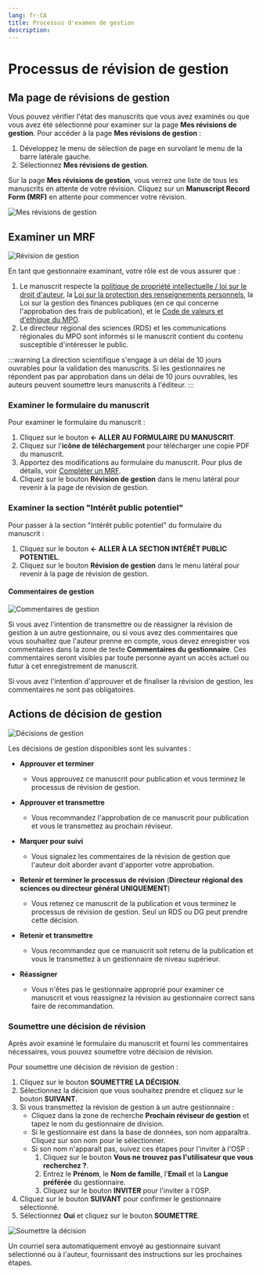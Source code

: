 ```yaml
---
lang: fr-CA
title: Processus d'examen de gestion
description:
---
```


# Processus de révision de gestion

## Ma page de révisions de gestion

Vous pouvez vérifier l'état des manuscrits que vous avez examinés ou que vous avez été sélectionné pour examiner sur la page **Mes révisions de gestion**.
Pour accéder à la page **Mes révisions de gestion** :

1. Développez le menu de sélection de page en survolant le menu de la barre latérale gauche.
2. Sélectionnez **Mes révisions de gestion**.

Sur la page **Mes révisions de gestion**, vous verrez une liste de tous les manuscrits en attente de votre révision. Cliquez sur un **Manuscript Record Form (MRF)** en attente pour commencer votre révision.

![Mes révisions de gestion](/images/publication-process/my_management_reviews_fr.png)

## Examiner un MRF

![Révision de gestion](/images/publication-process/management_review_fr.png)

En tant que gestionnaire examinant, votre rôle est de vous assurer que :

1. Le manuscrit respecte la [politique de propriété intellectuelle / loi sur le droit d'auteur](https://www.dfo-mpo.gc.ca/terms-avis/copyright-droits-eng.htm), la [Loi sur la protection des renseignements personnels](https://www.priv.gc.ca/en/privacy-topics/privacy-laws-in-canada/the-privacy-act/pa_brief/), la Loi sur la gestion des finances publiques (en ce qui concerne l'approbation des frais de publication), et le [Code de valeurs et d'éthique du MPO](https://www.dfo-mpo.gc.ca/reports-rapports/vicr-virc/vicr-virc2012-eng.htm).
2. Le directeur régional des sciences (RDS) et les communications régionales du MPO sont informés si le manuscrit contient du contenu susceptible d'intéresser le public.

:::warning
La direction scientifique s'engage à un délai de 10 jours ouvrables pour la validation des manuscrits. Si les gestionnaires ne répondent pas par approbation dans un délai de 10 jours ouvrables, les auteurs peuvent soumettre leurs manuscrits à l'éditeur.
:::

### Examiner le formulaire du manuscrit

Pour examiner le formulaire du manuscrit :

1. Cliquez sur le bouton **<- ALLER AU FORMULAIRE DU MANUSCRIT**.
2. Cliquez sur l'**icône de téléchargement** pour télécharger une copie PDF du manuscrit.
3. Apportez des modifications au formulaire du manuscrit. Pour plus de détails, voir [Compléter un MRF](/fr/publication-process/manuscript-record-form.md).
4. Cliquez sur le bouton **Révision de gestion** dans le menu latéral pour revenir à la page de révision de gestion.

### Examiner la section "Intérêt public potentiel"

Pour passer à la section "Intérêt public potentiel" du formulaire du manuscrit :

1. Cliquez sur le bouton **<- ALLER À LA SECTION INTÉRÊT PUBLIC POTENTIEL**.
2. Cliquez sur le bouton **Révision de gestion** dans le menu latéral pour revenir à la page de révision de gestion.

#### Commentaires de gestion

![Commentaires de gestion](/images/publication-process/management_comments_fr.png)

Si vous avez l'intention de transmettre ou de réassigner la révision de gestion à un autre gestionnaire, ou si vous avez des commentaires que vous souhaitez que l'auteur prenne en compte, vous devez enregistrer vos commentaires dans la zone de texte **Commentaires du gestionnaire**. Ces commentaires seront visibles par toute personne ayant un accès actuel ou futur à cet enregistrement de manuscrit.

Si vous avez l'intention d'approuver et de finaliser la révision de gestion, les commentaires ne sont pas obligatoires.

## Actions de décision de gestion

![Décisions de gestion](/images/publication-process/decision_fr.png)

Les décisions de gestion disponibles sont les suivantes :

- **Approuver et terminer**
  - Vous approuvez ce manuscrit pour publication et vous terminez le processus de révision de gestion.

- **Approuver et transmettre**
  - Vous recommandez l'approbation de ce manuscrit pour publication et vous le transmettez au prochain réviseur.

- **Marquer pour suivi**
  - Vous signalez les commentaires de la révision de gestion que l'auteur doit aborder avant d'apporter votre approbation.

- **Retenir et terminer le processus de révision** (**Directeur régional des sciences ou directeur général UNIQUEMENT**)
  - Vous retenez ce manuscrit de la publication et vous terminez le processus de révision de gestion. Seul un RDS ou DG peut prendre cette décision.

- **Retenir et transmettre**
  - Vous recommandez que ce manuscrit soit retenu de la publication et vous le transmettez à un gestionnaire de niveau supérieur.

- **Réassigner**
  - Vous n'êtes pas le gestionnaire approprié pour examiner ce manuscrit et vous réassignez la révision au gestionnaire correct sans faire de recommandation.

### Soumettre une décision de révision

Après avoir examiné le formulaire du manuscrit et fourni les commentaires nécessaires, vous pouvez soumettre votre décision de révision.

Pour soumettre une décision de révision de gestion :

1. Cliquez sur le bouton **SOUMETTRE LA DÉCISION**.
2. Sélectionnez la décision que vous souhaitez prendre et cliquez sur le bouton **SUIVANT**.
3. Si vous transmettez la révision de gestion à un autre gestionnaire :
   - Cliquez dans la zone de recherche **Prochain réviseur de gestion** et tapez le nom du gestionnaire de division.
   - Si le gestionnaire est dans la base de données, son nom apparaîtra. Cliquez sur son nom pour le sélectionner.
   - Si son nom n'apparaît pas, suivez ces étapes pour l'inviter à l'OSP :
     1. Cliquez sur le bouton **Vous ne trouvez pas l'utilisateur que vous recherchez ?**.
     2. Entrez le **Prénom**, le **Nom de famille**, l'**Email** et la **Langue préférée** du gestionnaire.
     3. Cliquez sur le bouton **INVITER** pour l'inviter à l'OSP.
4. Cliquez sur le bouton **SUIVANT** pour confirmer le gestionnaire sélectionné.
5. Sélectionnez **Oui** et cliquez sur le bouton **SOUMETTRE**.

![Soumettre la décision](/images/publication-process/submit_decision_fr.png)

Un courriel sera automatiquement envoyé au gestionnaire suivant sélectionné ou à l'auteur, fournissant des instructions sur les prochaines étapes.